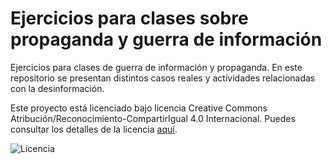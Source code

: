 Ejercicios para clases sobre propaganda y guerra de información
===============================================================

Ejercicios para clases de guerra de información y propaganda.
En este repositorio se presentan distintos casos reales y actividades relacionadas con la desinformación.

Este proyecto está licenciado bajo licencia Creative Commons Atribución/Reconocimiento-CompartirIgual 4.0 Internacional. Puedes consultar los detalles de la licencia [aquí](COPYING).

![Licencia](https://i.creativecommons.org/l/by-sa/4.0/88x31.png)
